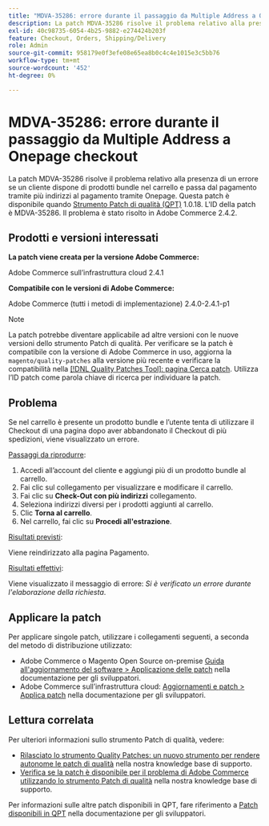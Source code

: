 ```yaml
---
title: "MDVA-35286: errore durante il passaggio da Multiple Address a Onepage checkout"
description: La patch MDVA-35286 risolve il problema relativo alla presenza di un errore se un cliente dispone di prodotti bundle nel carrello e passa dal pagamento tramite più indirizzi al pagamento tramite Onepage. Questa patch è disponibile quando è installato [Quality Patches Tool (QPT)](/help/announcements/adobe-commerce-announcements/magento-quality-patches-released-new-tool-to-self-serve-quality-patches.md) 1.0.18. L'ID della patch è MDVA-35286. Il problema è stato risolto in Adobe Commerce 2.4.2.
exl-id: 40c98735-6054-4b25-9882-e274424b203f
feature: Checkout, Orders, Shipping/Delivery
role: Admin
source-git-commit: 958179e0f3efe08e65ea8b0c4c4e1015e3c5bb76
workflow-type: tm+mt
source-wordcount: '452'
ht-degree: 0%

---
```


# MDVA-35286: errore durante il passaggio da Multiple Address a Onepage checkout

La patch MDVA-35286 risolve il problema relativo alla presenza di un errore se un cliente dispone di prodotti bundle nel carrello e passa dal pagamento tramite più indirizzi al pagamento tramite Onepage. Questa patch è disponibile quando [Strumento Patch di qualità (QPT)](/help/announcements/adobe-commerce-announcements/magento-quality-patches-released-new-tool-to-self-serve-quality-patches.md) 1.0.18. L&#39;ID della patch è MDVA-35286. Il problema è stato risolto in Adobe Commerce 2.4.2.

## Prodotti e versioni interessati

**La patch viene creata per la versione Adobe Commerce:**

Adobe Commerce sull’infrastruttura cloud 2.4.1

**Compatibile con le versioni di Adobe Commerce:**

Adobe Commerce (tutti i metodi di implementazione) 2.4.0-2.4.1-p1

>[!NOTE]
>
>La patch potrebbe diventare applicabile ad altre versioni con le nuove versioni dello strumento Patch di qualità. Per verificare se la patch è compatibile con la versione di Adobe Commerce in uso, aggiorna la `magento/quality-patches` alla versione più recente e verificare la compatibilità nella [[!DNL Quality Patches Tool]: pagina Cerca patch](https://devdocs.magento.com/quality-patches/tool.html#patch-grid). Utilizza l’ID patch come parola chiave di ricerca per individuare la patch.

## Problema

Se nel carrello è presente un prodotto bundle e l’utente tenta di utilizzare il Checkout di una pagina dopo aver abbandonato il Checkout di più spedizioni, viene visualizzato un errore.

<u>Passaggi da riprodurre</u>:

1. Accedi all’account del cliente e aggiungi più di un prodotto bundle al carrello.
1. Fai clic sul collegamento per visualizzare e modificare il carrello.
1. Fai clic su **Check-Out con più indirizzi** collegamento.
1. Seleziona indirizzi diversi per i prodotti aggiunti al carrello.
1. Clic **Torna al carrello**.
1. Nel carrello, fai clic su **Procedi all&#39;estrazione**.

<u>Risultati previsti</u>:

Viene reindirizzato alla pagina Pagamento.

<u>Risultati effettivi</u>:

Viene visualizzato il messaggio di errore: *Si è verificato un errore durante l&#39;elaborazione della richiesta*.

## Applicare la patch

Per applicare singole patch, utilizzare i collegamenti seguenti, a seconda del metodo di distribuzione utilizzato:

* Adobe Commerce o Magento Open Source on-premise [Guida all&#39;aggiornamento del software > Applicazione delle patch](https://devdocs.magento.com/guides/v2.4/comp-mgr/patching/mqp.html) nella documentazione per gli sviluppatori.
* Adobe Commerce sull’infrastruttura cloud: [Aggiornamenti e patch > Applica patch](https://devdocs.magento.com/cloud/project/project-patch.html) nella documentazione per gli sviluppatori.

## Lettura correlata

Per ulteriori informazioni sullo strumento Patch di qualità, vedere:

* [Rilasciato lo strumento Quality Patches: un nuovo strumento per rendere autonome le patch di qualità](/help/announcements/adobe-commerce-announcements/magento-quality-patches-released-new-tool-to-self-serve-quality-patches.md) nella nostra knowledge base di supporto.
* [Verifica se la patch è disponibile per il problema di Adobe Commerce utilizzando lo strumento Patch di qualità](/help/support-tools/patches-available-in-qpt-tool/check-patch-for-magento-issue-with-magento-quality-patches.md) nella nostra knowledge base di supporto.

Per informazioni sulle altre patch disponibili in QPT, fare riferimento a [Patch disponibili in QPT](https://devdocs.magento.com/quality-patches/tool.html#patch-grid) nella documentazione per gli sviluppatori.
